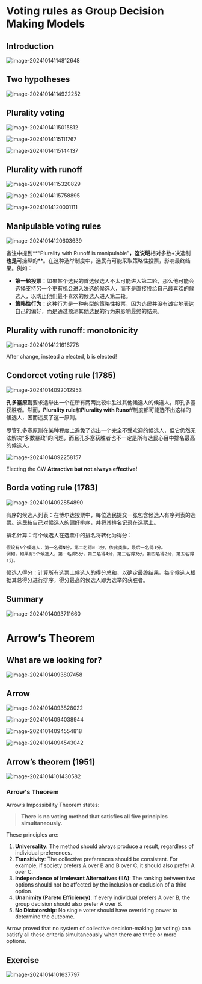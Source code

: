 # Voting rules as Group Decision Making Models

## Introduction

![image-20241014114812648](/home/yutao/.config/Typora/typora-user-images/image-20241014114812648.png)

## Two hypotheses

![image-20241014114922252](/home/yutao/.config/Typora/typora-user-images/image-20241014114922252.png)

## Plurality voting

![image-20241014115015812](/home/yutao/.config/Typora/typora-user-images/image-20241014115015812.png)

![image-20241014115111767](/home/yutao/.config/Typora/typora-user-images/image-20241014115111767.png)

![image-20241014115144137](/home/yutao/.config/Typora/typora-user-images/image-20241014115144137.png)

## Plurality with runoff

![image-20241014115320829](/home/yutao/.config/Typora/typora-user-images/image-20241014115320829.png)

![image-20241014115758895](/home/yutao/.config/Typora/typora-user-images/image-20241014115758895.png)

![image-20241014120001111](/home/yutao/.config/Typora/typora-user-images/image-20241014120001111.png)

## Manipulable voting rules

![image-20241014120603639](/home/yutao/.config/Typora/typora-user-images/image-20241014120603639.png)

备注中提到**“Plurality with Runoff is manipulable”**，这说明**相对多数+决选制**也是**可操纵的**。在这种选举制度中，选民有可能采取策略性投票，影响最终结果。例如：

- **第一轮投票**：如果某个选民的首选候选人不太可能进入第二轮，那么他可能会选择支持另一个更有机会进入决选的候选人，而不是直接投给自己最喜欢的候选人，以防止他们最不喜欢的候选人进入第二轮。
- **策略性行为**：这种行为是一种典型的策略性投票，因为选民并没有诚实地表达自己的偏好，而是通过预测其他选民的行为来影响最终的结果。



## Plurality with runoff: monotonicity

![image-20241014121616778](/home/yutao/.config/Typora/typora-user-images/image-20241014121616778.png)

After change, instead a elected, b is elected! 



## Condorcet voting rule (1785)

![image-20241014092012953](/home/yutao/.config/Typora/typora-user-images/image-20241014092012953.png)

**孔多塞原则**要求选举出一个在所有两两比较中胜过其他候选人的候选人，即孔多塞获胜者。然而，**Plurality rule**和**Plurality with Runoff**制度都可能选不出这样的候选人，因而违反了这一原则。

尽管孔多塞原则在某种程度上避免了选出一个完全不受欢迎的候选人，但它仍然无法解决“多数暴政”的问题，而且孔多塞获胜者也不一定是所有选民心目中排名最高的候选人。

![image-20241014092258157](/home/yutao/.config/Typora/typora-user-images/image-20241014092258157.png)

Electing the CW
	**Attractive but not always effective!**

## Borda voting rule (1783)

![image-20241014092854890](/home/yutao/.config/Typora/typora-user-images/image-20241014092854890.png)

有序的候选人列表：在博尔达投票中，每位选民提交一张包含候选人有序列表的选票。选民按自己对候选人的偏好排序，并将其排名记录在选票上。

排名计算：每个候选人在选票中的排名将转化为得分：

    假设有N个候选人，第一名得N分，第二名得N-1分，依此类推，最后一名得1分。
    例如，如果有5个候选人，第一名得5分，第二名得4分，第三名得3分，第四名得2分，第五名得1分。

候选人得分：计算所有选票上候选人的得分总和，以确定最终结果。每个候选人根据其总得分进行排序，得分最高的候选人即为选举的获胜者。

## Summary

![image-20241014093711660](/home/yutao/.config/Typora/typora-user-images/image-20241014093711660.png)

# Arrow’s Theorem

## What are we looking for?

![image-20241014093807458](/home/yutao/.config/Typora/typora-user-images/image-20241014093807458.png)

## Arrow

![image-20241014093828022](/home/yutao/.config/Typora/typora-user-images/image-20241014093828022.png)

![image-20241014094038944](/home/yutao/.config/Typora/typora-user-images/image-20241014094038944.png)

![image-20241014094554818](/home/yutao/.config/Typora/typora-user-images/image-20241014094554818.png)

![image-20241014094543042](/home/yutao/.config/Typora/typora-user-images/image-20241014094543042.png)

## Arrow’s theorem (1951)

![image-20241014101430582](/home/yutao/.config/Typora/typora-user-images/image-20241014101430582.png)

### **Arrow's Theorem**

Arrow’s Impossibility Theorem states:

> **There is no voting method that satisfies all five principles simultaneously.**

These principles are:

1. **Universality**: The method should always produce a result, regardless of individual preferences.
2. **Transitivity**: The collective preferences should be consistent. For example, if society prefers A over B and B over C, it should also prefer A over C.
3. **Independence of Irrelevant Alternatives (IIA)**: The ranking between two options should not be affected by the inclusion or exclusion of a third option.
4. **Unanimity (Pareto Efficiency)**: If every individual prefers A over B, the group decision should also prefer A over B.
5. **No Dictatorship**: No single voter should have overriding power to determine the outcome.

Arrow proved that no system of collective decision-making (or voting) can satisfy all these criteria simultaneously when there are three or more options.

## Exercise

![image-20241014101637797](/home/yutao/.config/Typora/typora-user-images/image-20241014101637797.png)

